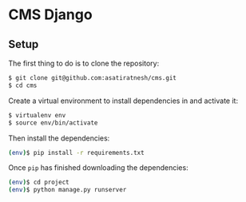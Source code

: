 # CMS Django

## Setup

The first thing to do is to clone the repository:

```sh
$ git clone git@github.com:asatiratnesh/cms.git
$ cd cms
```

Create a virtual environment to install dependencies in and activate it:

```sh
$ virtualenv env
$ source env/bin/activate
```

Then install the dependencies:

```sh
(env)$ pip install -r requirements.txt
```

Once `pip` has finished downloading the dependencies:
```sh
(env)$ cd project
(env)$ python manage.py runserver
```

